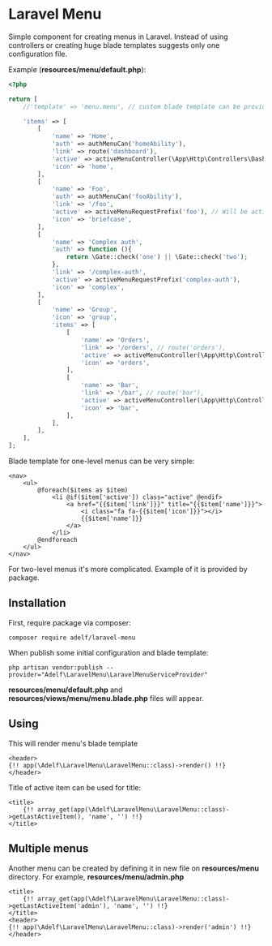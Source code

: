 # Laravel Menu

Simple component for creating menus in Laravel. Instead of using controllers or creating huge blade templates suggests only one configuration file.

Example (**resources/menu/default.php**):

```php
<?php

return [
    //'template' => 'menu.menu', // custom blade template can be provided here

    'items' => [
        [
            'name' => 'Home',
            'auth' => authMenuCan('homeAbility'),
            'link' => route('dashboard'),
            'active' => activeMenuController(\App\Http\Controllers\DashboardController::class),
            'icon' => 'home',
        ],
        [
            'name' => 'Foo',
            'auth' => authMenuCan('fooAbility'),
            'link' => '/foo',
            'active' => activeMenuRequestPrefix('foo'), // Will be active for all '/foo*' URL's
            'icon' => 'briefcase',
        ],
        [
            'name' => 'Complex auth',
            'auth' => function (){
                return \Gate::check('one') || \Gate::check('two'); 
            },
            'link' => '/complex-auth',
            'active' => activeMenuRequestPrefix('complex-auth'),
            'icon' => 'complex',
        ],
        [
            'name' => 'Group',
            'icon' => 'group',
            'items' => [
                [
                    'name' => 'Orders',
                    'link' => '/orders', // route('orders'),
                    'active' => activeMenuController(\App\Http\Controllers\OrdersController::class),
                    'icon' => 'orders',
                ],
                [
                    'name' => 'Bar',
                    'link' => '/bar', // route('bar'),
                    'active' => activeMenuController(\App\Http\Controllers\BarController::class),
                    'icon' => 'bar',
                ],
            ],
        ],
    ],
];
```

Blade template for one-level menus can be very simple:
```blade
<nav>
    <ul>
        @foreach($items as $item)
            <li @if($item['active']) class="active" @endif>
                <a href="{{$item['link']}}" title="{{$item['name']}}">
                    <i class="fa fa-{{$item['icon']}}"></i>
                    {{$item['name']}}
                </a>
            </li>
        @endforeach
    </ul>
</nav>
```

For two-level menus it's more complicated. Example of it is provided by package.

## Installation
First, require package via composer:
```
composer require adelf/laravel-menu
```
When publish some initial configuration and blade template:
```
php artisan vendor:publish --provider="Adelf\LaravelMenu\LaravelMenuServiceProvider"
```
**resources/menu/default.php** and **resources/views/menu/menu.blade.php** files will appear.

## Using
This will render menu's blade template
```blade
<header>
{!! app(\Adelf\LaravelMenu\LaravelMenu::class)->render() !!}
</header>
```

Title of active item can be used for title:
```blade
<title>
    {!! array_get(app(\Adelf\LaravelMenu\LaravelMenu::class)->getLastActiveItem(), 'name', '') !!}
</title>
```

## Multiple menus
Another menu can be created by defining it in new file on **resources/menu** directory. For example, **resources/menu/admin.php**

```blade
<title> 
    {!! array_get(app(\Adelf\LaravelMenu\LaravelMenu::class)->getLastActiveItem('admin'), 'name', '') !!}
</title>
<header>
{!! app(\Adelf\LaravelMenu\LaravelMenu::class)->render('admin') !!}
</header>
```